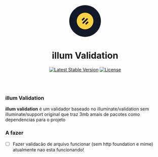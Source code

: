 <p align="center">
  <br><br>
  <img src="https://raw.githubusercontent.com/illumws/logo/main/logo.png" style="border-radius: 100%" height="100"/>
  <br>
</p>

<h1 align="center">illum Validation</h1>

<p align="center">
	<a href="https://packagist.org/packages/illum/validation"
		><img
			src="https://poser.pugx.org/illum/validation/v/stable"
			alt="Latest Stable Version"
	/></a>
	<a href="https://packagist.org/packages/illum/validation"
		><img
			src="https://poser.pugx.org/illum/validation/license"
			alt="License"
	/></a>
</p>
<br />
<br />


### illum Validation
**illum validation** é um validador baseado no illuminate/validation sem illuminate/support original que traz 3mb amais de pacotes como dependencias para o projeto

### A fazer

- [ ] Fazer validacão de arquivo funcionar (sem http foundation e mime) atualmente nao esta funcionando!
